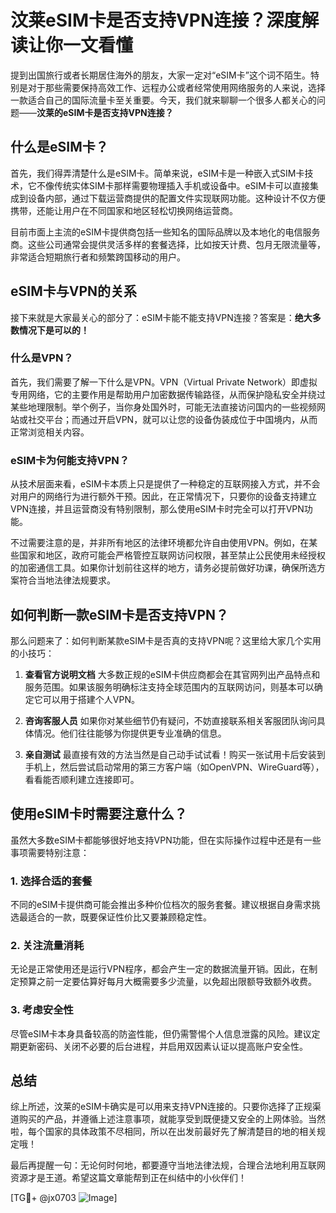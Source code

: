 # 汶莱eSIM卡是否支持VPN连接？深度解读让你一文看懂

提到出国旅行或者长期居住海外的朋友，大家一定对“eSIM卡”这个词不陌生。特别是对于那些需要保持高效工作、远程办公或者经常使用网络服务的人来说，选择一款适合自己的国际流量卡至关重要。今天，我们就来聊聊一个很多人都关心的问题——**汶莱的eSIM卡是否支持VPN连接？**

## 什么是eSIM卡？

首先，我们得弄清楚什么是eSIM卡。简单来说，eSIM卡是一种嵌入式SIM卡技术，它不像传统实体SIM卡那样需要物理插入手机或设备中。eSIM卡可以直接集成到设备内部，通过下载运营商提供的配置文件实现联网功能。这种设计不仅方便携带，还能让用户在不同国家和地区轻松切换网络运营商。

目前市面上主流的eSIM卡提供商包括一些知名的国际品牌以及本地化的电信服务商。这些公司通常会提供灵活多样的套餐选择，比如按天计费、包月无限流量等，非常适合短期旅行者和频繁跨国移动的用户。

## eSIM卡与VPN的关系

接下来就是大家最关心的部分了：eSIM卡能不能支持VPN连接？答案是：**绝大多数情况下是可以的！**

### 什么是VPN？
首先，我们需要了解一下什么是VPN。VPN（Virtual Private Network）即虚拟专用网络，它的主要作用是帮助用户加密数据传输路径，从而保护隐私安全并绕过某些地理限制。举个例子，当你身处国外时，可能无法直接访问国内的一些视频网站或社交平台；而通过开启VPN，就可以让您的设备伪装成位于中国境内，从而正常浏览相关内容。

### eSIM卡为何能支持VPN？
从技术层面来看，eSIM卡本质上只是提供了一种稳定的互联网接入方式，并不会对用户的网络行为进行额外干预。因此，在正常情况下，只要你的设备支持建立VPN连接，并且运营商没有特别限制，那么使用eSIM卡时完全可以打开VPN功能。

不过需要注意的是，并非所有地区的法律环境都允许自由使用VPN。例如，在某些国家和地区，政府可能会严格管控互联网访问权限，甚至禁止公民使用未经授权的加密通信工具。如果你计划前往这样的地方，请务必提前做好功课，确保所选方案符合当地法律法规要求。

## 如何判断一款eSIM卡是否支持VPN？

那么问题来了：如何判断某款eSIM卡是否真的支持VPN呢？这里给大家几个实用的小技巧：

1. **查看官方说明文档**
   大多数正规的eSIM卡供应商都会在其官网列出产品特点和服务范围。如果该服务明确标注支持全球范围内的互联网访问，则基本可以确定它可以用于搭建个人VPN。

2. **咨询客服人员**
   如果你对某些细节仍有疑问，不妨直接联系相关客服团队询问具体情况。他们往往能够为你提供更专业准确的信息。

3. **亲自测试**
   最直接有效的方法当然是自己动手试试看！购买一张试用卡后安装到手机上，然后尝试启动常用的第三方客户端（如OpenVPN、WireGuard等），看看能否顺利建立连接即可。

## 使用eSIM卡时需要注意什么？

虽然大多数eSIM卡都能够很好地支持VPN功能，但在实际操作过程中还是有一些事项需要特别注意：

### 1. 选择合适的套餐
不同的eSIM卡提供商可能会推出多种价位档次的服务套餐。建议根据自身需求挑选最适合的一款，既要保证性价比又要兼顾稳定性。

### 2. 关注流量消耗
无论是正常使用还是运行VPN程序，都会产生一定的数据流量开销。因此，在制定预算之前一定要估算好每月大概需要多少流量，以免超出限额导致额外收费。

### 3. 考虑安全性
尽管eSIM卡本身具备较高的防盗性能，但仍需警惕个人信息泄露的风险。建议定期更新密码、关闭不必要的后台进程，并启用双因素认证以提高账户安全性。

## 总结

综上所述，汶莱的eSIM卡确实是可以用来支持VPN连接的。只要你选择了正规渠道购买的产品，并遵循上述注意事项，就能享受到既便捷又安全的上网体验。当然啦，每个国家的具体政策不尽相同，所以在出发前最好先了解清楚目的地的相关规定哦！

最后再提醒一句：无论何时何地，都要遵守当地法律法规，合理合法地利用互联网资源才是王道。希望这篇文章能帮到正在纠结中的小伙伴们！

[TG💪+ @jx0703 ![Image](https://github.com/user-attachments/assets/dbca1d08-cadb-493c-b0ec-ad6f7a83f270)]